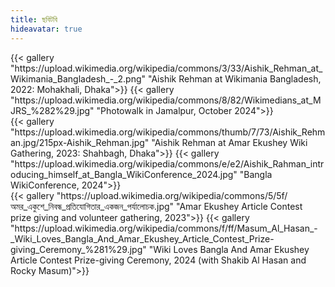 ```yaml
---
title: ছবিটবি
hideavatar: true
---
```

<div class="row">
<div class="col-lg-4 col-md-12 mb-4 mb-lg-0">
{{< gallery 
"https://upload.wikimedia.org/wikipedia/commons/3/33/Aishik_Rehman_at_Wikimania_Bangladesh_-_2.png" 
"Aishik Rehman at Wikimania Bangladesh, 2022: Mohakhali, Dhaka">}}
{{< gallery 
"https://upload.wikimedia.org/wikipedia/commons/8/82/Wikimedians_at_MJRS_%282%29.jpg" 
"Photowalk in Jamalpur, October 2024">}}
</div>
<div class="col-lg-4 col-md-12 mb-4 mb-lg-0">
{{< gallery 
"https://upload.wikimedia.org/wikipedia/commons/thumb/7/73/Aishik_Rehman.jpg/215px-Aishik_Rehman.jpg"
"Aishik Rehman at Amar Ekushey Wiki Gathering, 2023: Shahbagh, Dhaka">}}
{{< gallery 
"https://upload.wikimedia.org/wikipedia/commons/e/e2/Aishik_Rahman_introducing_himself_at_Bangla_WikiConference_2024.jpg" 
"Bangla WikiConference, 2024">}}
</div>
<div class="col-lg-4 col-md-12 mb-4 mb-lg-0">
{{< gallery 
"https://upload.wikimedia.org/wikipedia/commons/5/5f/অমর_একুশে_নিবন্ধ_প্রতিযোগিতার_একজন_পর্যালোচক.jpg" 
"Amar Ekushey Article Contest prize giving and volunteer gathering, 2023">}}
{{< gallery 
"https://upload.wikimedia.org/wikipedia/commons/f/ff/Masum_Al_Hasan_-_Wiki_Loves_Bangla_And_Amar_Ekushey_Article_Contest_Prize-giving_Ceremony_%281%29.jpg"
"Wiki Loves Bangla And Amar Ekushey Article Contest Prize-giving Ceremony, 2024 (with Shakib Al Hasan and Rocky Masum)">}}
</div>
</div>